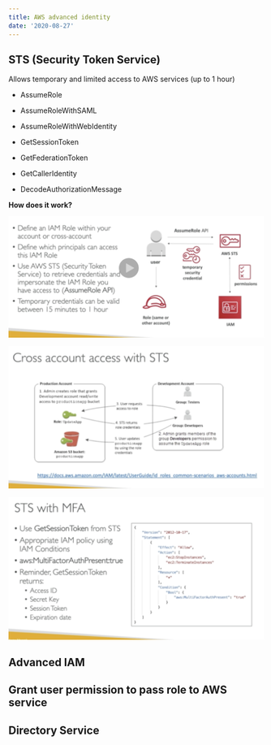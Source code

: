 ```yaml
---
title: AWS advanced identity
date: '2020-08-27'
---
```


## STS (Security Token Service)

Allows temporary and limited access to AWS services (up to 1 hour)

- AssumeRole

- AssumeRoleWithSAML

- AssumeRoleWithWebIdentity

- GetSessionToken

- GetFederationToken

- GetCallerIdentity

* DecodeAuthorizationMessage

**How does it work?**

![role](./role.jpg)

![cross](./cross.jpg)

![mfa](./mfa.jpg)

## Advanced IAM

## Grant user permission to pass role to AWS service

## Directory Service
